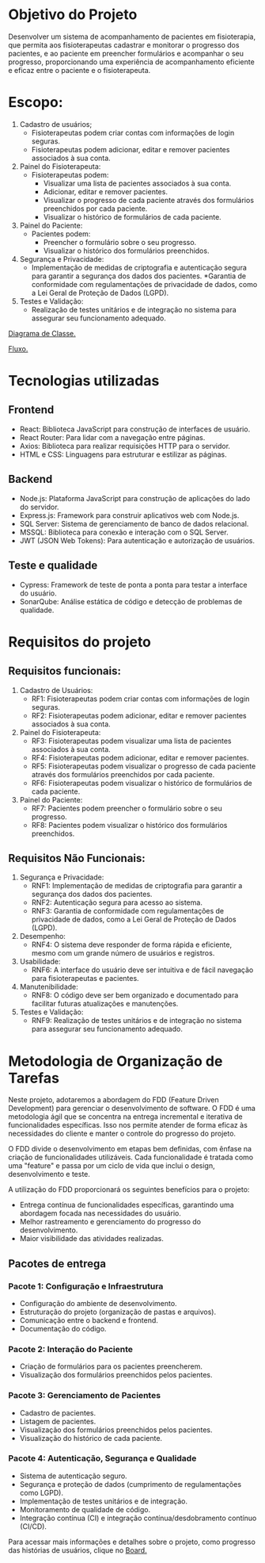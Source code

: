 # Objetivo do Projeto

Desenvolver um sistema de acompanhamento de pacientes em fisioterapia, que permita aos fisioterapeutas cadastrar e monitorar o progresso dos pacientes, e ao paciente em preencher formulários e acompanhar o seu progresso, proporcionando uma experiência de acompanhamento eficiente e eficaz entre o paciente e o fisioterapeuta.

# Escopo:
1. Cadastro de usuários;
    * Fisioterapeutas podem criar contas com informações de login seguras.
    * Fisioterapeutas podem adicionar, editar e remover pacientes associados à sua conta.
2. Painel do Fisioterapeuta:
    * Fisioterapeutas podem:
        * Visualizar uma lista de pacientes associados à sua conta.
        * Adicionar, editar e remover pacientes.
        * Visualizar o progresso de cada paciente através dos formulários preenchidos por cada paciente.
        * Visualizar o histórico de formulários de cada paciente.
3. Painel do Paciente:
    * Pacientes podem:
        * Preencher o formulário sobre o seu progresso.
        * Visualizar o histórico dos formulários preenchidos.
4. Segurança e Privacidade:
    * Implementação de medidas de criptografia e autenticação segura para garantir a segurança dos dados dos pacientes.
    *Garantia de conformidade com regulamentações de privacidade de dados, como a Lei Geral de Proteção de Dados (LGPD).
5. Testes e Validação:
    * Realização de testes unitários e de integração no sistema para assegurar seu funcionamento adequado.

[Diagrama de Classe.](https://github.com/eduardoeffs/plataforma-fisio/blob/master/docs/diagrama-de-classe/diagrama-de-classe.jpg)
</br>

[Fluxo.](https://github.com/eduardoeffs/plataforma-fisio/blob/master/docs/diagrama-de-fluxo/fluxo.jpg)


# Tecnologias utilizadas
## Frontend
* React: Biblioteca JavaScript para construção de interfaces de usuário.
* React Router: Para lidar com a navegação entre páginas.
* Axios: Biblioteca para realizar requisições HTTP para o servidor.
* HTML e CSS: Linguagens para estruturar e estilizar as páginas.

## Backend
* Node.js: Plataforma JavaScript para construção de aplicações do lado do servidor.
* Express.js: Framework para construir aplicativos web com Node.js.
* SQL Server: Sistema de gerenciamento de banco de dados relacional.
* MSSQL: Biblioteca para conexão e interação com o SQL Server.
* JWT (JSON Web Tokens): Para autenticação e autorização de usuários.

## Teste e qualidade
* Cypress: Framework de teste de ponta a ponta para testar a interface do usuário.
* SonarQube: Análise estática de código e detecção de problemas de qualidade.

# Requisitos do projeto
## Requisitos funcionais:
1. Cadastro de Usuários:
    * RF1: Fisioterapeutas podem criar contas com informações de login seguras.
    * RF2: Fisioterapeutas podem adicionar, editar e remover pacientes associados à sua conta.
2. Painel do Fisioterapeuta:
    * RF3: Fisioterapeutas podem visualizar uma lista de pacientes associados à sua conta.
    * RF4: Fisioterapeutas podem adicionar, editar e remover pacientes.
    * RF5: Fisioterapeutas podem visualizar o progresso de cada paciente através dos formulários preenchidos por cada paciente.
    * RF6: Fisioterapeutas podem visualizar o histórico de formulários de cada paciente.
3. Painel do Paciente:
    * RF7: Pacientes podem preencher o formulário sobre o seu progresso.
    * RF8: Pacientes podem visualizar o histórico dos formulários preenchidos.
## Requisitos Não Funcionais:
1. Segurança e Privacidade:
    * RNF1: Implementação de medidas de criptografia para garantir a segurança dos dados dos pacientes.
    * RNF2: Autenticação segura para acesso ao sistema.
    * RNF3: Garantia de conformidade com regulamentações de privacidade de dados, como a Lei Geral de Proteção de Dados (LGPD).
2. Desempenho:
    * RNF4: O sistema deve responder de forma rápida e eficiente, mesmo com um grande número de usuários e registros.
3. Usabilidade:
    * RNF6: A interface do usuário deve ser intuitiva e de fácil navegação para fisioterapeutas e pacientes.
4. Manutenibilidade:
    * RNF8: O código deve ser bem organizado e documentado para facilitar futuras atualizações e manutenções.
5. Testes e Validação:
    * RNF9: Realização de testes unitários e de integração no sistema para assegurar seu funcionamento adequado.


# Metodologia de Organização de Tarefas
Neste projeto, adotaremos a abordagem do FDD (Feature Driven Development) para gerenciar o desenvolvimento de software. O FDD é uma metodologia ágil que se concentra na entrega incremental e iterativa de funcionalidades específicas. Isso nos permite atender de forma eficaz às necessidades do cliente e manter o controle do progresso do projeto.

O FDD divide o desenvolvimento em etapas bem definidas, com ênfase na criação de funcionalidades utilizáveis. Cada funcionalidade é tratada como uma "feature" e passa por um ciclo de vida que inclui o design, desenvolvimento e teste.

A utilização do FDD proporcionará os seguintes benefícios para o projeto:

* Entrega contínua de funcionalidades específicas, garantindo uma abordagem focada nas necessidades do usuário.
* Melhor rastreamento e gerenciamento do progresso do desenvolvimento.
* Maior visibilidade das atividades realizadas.

## Pacotes de entrega
### Pacote 1: Configuração e Infraestrutura
* Configuração do ambiente de desenvolvimento.
* Estruturação do projeto (organização de pastas e arquivos).
* Comunicação entre o backend e frontend.
* Documentação do código.

### Pacote 2: Interação do Paciente
* Criação de formulários para os pacientes preencherem.
* Visualização dos formulários preenchidos pelos pacientes.

### Pacote 3: Gerenciamento de Pacientes
* Cadastro de pacientes.
* Listagem de pacientes.
* Visualização dos formulários preenchidos pelos pacientes.
* Visualização do histórico de cada paciente.


### Pacote 4: Autenticação, Segurança e Qualidade
* Sistema de autenticação seguro.
* Segurança e proteção de dados (cumprimento de regulamentações como LGPD).
* Implementação de testes unitários e de integração.
* Monitoramento de qualidade de código.
* Integração contínua (CI) e integração contínua/desdobramento contínuo (CI/CD).

Para acessar mais informações e detalhes sobre o projeto, como progresso das histórias de usuários, clique no [Board.](https://trello.com/b/kfTzpUDS/tcc)